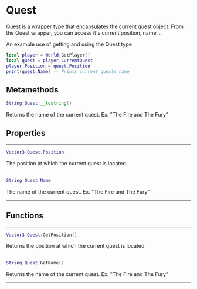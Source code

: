 # Quest

Quest is a wrapper type that encapsulates the current quest object. From the Quest wrapper, you can access it's current position, name, .

An example use of getting and using the Quest type
```lua
local player = World:GetPlayer()
local quest = player.CurrentQuest
player.Position = quest.Position
print(quest.Name) -- Prints current quests name
```

## Metamethods
```lua
String Quest:__tostring()
```
Returns the name of the current quest. Ex. "The Fire and The Fury"
## Properties
***
```lua
Vector3 Quest.Position
```
The position at which the current quest is located.
<br/><br/>
```lua
String Quest.Name
```
The name of the current quest. Ex. "The Fire and The Fury"
***

## Functions
***
```lua
Vector3 Quest:GetPosition()
```
Returns the position at which the current quest is located.
<br/><br/>
```lua
String Quest:GetName()
```
Returns the name of the current quest. Ex. "The Fire and The Fury"
***